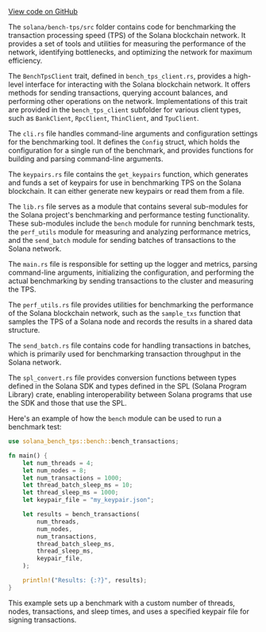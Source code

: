 
[View code on GitHub](https://github.com/solana-labs/solana/tree/master/na/bench-tps/src)

The `solana/bench-tps/src` folder contains code for benchmarking the transaction processing speed (TPS) of the Solana blockchain network. It provides a set of tools and utilities for measuring the performance of the network, identifying bottlenecks, and optimizing the network for maximum efficiency.

The `BenchTpsClient` trait, defined in `bench_tps_client.rs`, provides a high-level interface for interacting with the Solana blockchain network. It offers methods for sending transactions, querying account balances, and performing other operations on the network. Implementations of this trait are provided in the `bench_tps_client` subfolder for various client types, such as `BankClient`, `RpcClient`, `ThinClient`, and `TpuClient`.

The `cli.rs` file handles command-line arguments and configuration settings for the benchmarking tool. It defines the `Config` struct, which holds the configuration for a single run of the benchmark, and provides functions for building and parsing command-line arguments.

The `keypairs.rs` file contains the `get_keypairs` function, which generates and funds a set of keypairs for use in benchmarking TPS on the Solana blockchain. It can either generate new keypairs or read them from a file.

The `lib.rs` file serves as a module that contains several sub-modules for the Solana project's benchmarking and performance testing functionality. These sub-modules include the `bench` module for running benchmark tests, the `perf_utils` module for measuring and analyzing performance metrics, and the `send_batch` module for sending batches of transactions to the Solana network.

The `main.rs` file is responsible for setting up the logger and metrics, parsing command-line arguments, initializing the configuration, and performing the actual benchmarking by sending transactions to the cluster and measuring the TPS.

The `perf_utils.rs` file provides utilities for benchmarking the performance of the Solana blockchain network, such as the `sample_txs` function that samples the TPS of a Solana node and records the results in a shared data structure.

The `send_batch.rs` file contains code for handling transactions in batches, which is primarily used for benchmarking transaction throughput in the Solana network.

The `spl_convert.rs` file provides conversion functions between types defined in the Solana SDK and types defined in the SPL (Solana Program Library) crate, enabling interoperability between Solana programs that use the SDK and those that use the SPL.

Here's an example of how the `bench` module can be used to run a benchmark test:

```rust
use solana_bench_tps::bench::bench_transactions;

fn main() {
    let num_threads = 4;
    let num_nodes = 8;
    let num_transactions = 1000;
    let thread_batch_sleep_ms = 10;
    let thread_sleep_ms = 1000;
    let keypair_file = "my_keypair.json";

    let results = bench_transactions(
        num_threads,
        num_nodes,
        num_transactions,
        thread_batch_sleep_ms,
        thread_sleep_ms,
        keypair_file,
    );

    println!("Results: {:?}", results);
}
```

This example sets up a benchmark with a custom number of threads, nodes, transactions, and sleep times, and uses a specified keypair file for signing transactions.